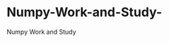    # Numpy-Work-and-Study-
Numpy Work and Study 
                
                
                                  
                                                 
                                                                                                                               
                 
                                   
                        
      
 
    
        
             
        
